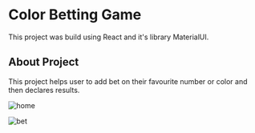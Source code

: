 # Color Betting Game
This project was build using React and it's library MaterialUI.

## About Project 
This project helps user to add bet on their favourite number or color and then declares results.

![home](https://github.com/varun-kala37/color-betting-game/assets/110817080/9403cc4a-eb99-4b0f-8fde-9070038c0e92)


![bet](https://github.com/varun-kala37/color-betting-game/assets/110817080/4fcb7205-75de-4ff4-b199-38789f01eed4)
